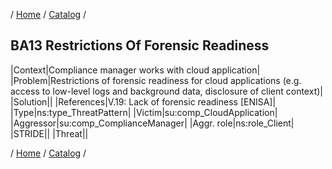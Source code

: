/ [Home](/acctp/) / [Catalog](/acctp/catalog/) /

## BA13 Restrictions Of Forensic Readiness

|Context|Compliance manager works with cloud application|
|Problem|Restrictions of forensic readiness for cloud applications (e.g. access to low-level logs and background data, disclosure of client context)|
|Solution||
|References|V.19: Lack of forensic readiness [ENISA]|
|Type|ns:type_ThreatPattern|
|Victim|su:comp_CloudApplication|
|Aggressor|su:comp_ComplianceManager|
|Aggr. role|ns:role_Client|
|STRIDE||
|Threat||

/ [Home](/acctp/) / [Catalog](/acctp/catalog/) /
